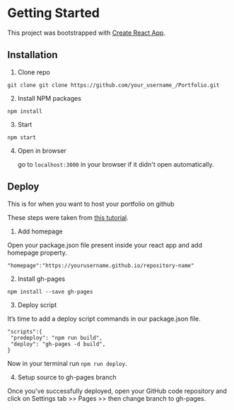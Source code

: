 # Getting Started

This project was bootstrapped with [Create React App](https://github.com/facebook/create-react-app).

## Installation

1. Clone repo

```
git clone git clone https://github.com/your_username_/Portfolio.git
```

2. Install NPM packages

```
npm install
```

3. Start

```
npm start
```

4. Open in browser

   go to `localhost:3000` in your browser if it didn't open automatically.

## Deploy

This is for when you want to host your portfolio on github

These steps were taken from [this tutorial](https://reactgo.com/deploy-react-app-github-pages/).

1. Add homepage

Open your package.json file present inside your react app and add homepage property.

```
"homepage":"https://yourusername.github.io/repository-name"
```

2. Install gh-pages

```
npm install --save gh-pages
```

3. Deploy script

It’s time to add a deploy script commands in our package.json file.

```
"scripts":{
 "predeploy": "npm run build",
 "deploy": "gh-pages -d build",
}
```

Now in your terminal run `npm run deploy`.

4. Setup source to gh-pages branch

Once you've successfully deployed, open your GitHub code repository and click on Settings tab >> Pages >> then change branch to gh-pages.
